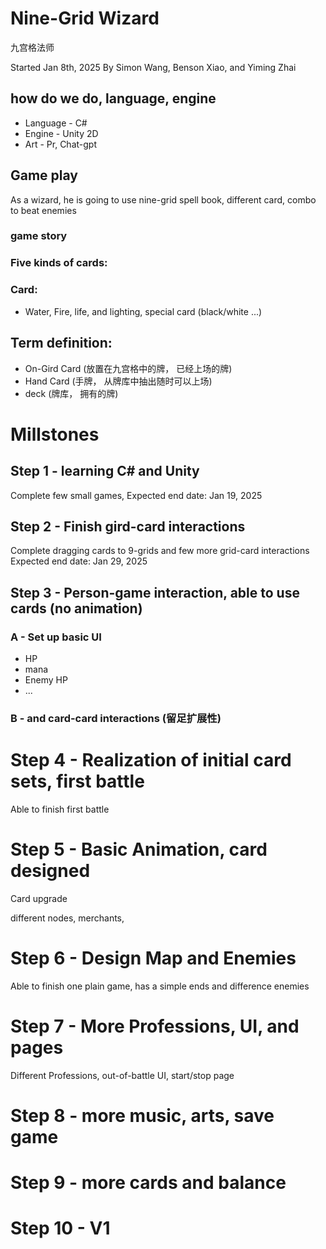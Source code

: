 # Nine-Grid Wizard 
九宫格法师

Started Jan 8th, 2025
By Simon Wang, Benson Xiao, and Yiming Zhai

## how do we do, language, engine

- Language - C#
- Engine - Unity 2D
- Art - Pr, Chat-gpt

## Game play

As a wizard, he is going to use nine-grid spell book, different card, combo to beat enemies

### game story



### Five kinds of cards:

### Card:

- Water, Fire, life, and lighting, special card (black/white ...)



## Term definition:

- On-Gird Card (放置在九宫格中的牌， 已经上场的牌)
- Hand Card (手牌， 从牌库中抽出随时可以上场)
- deck (牌库， 拥有的牌)


# Millstones

## Step 1 - learning C# and Unity

Complete few small games, 
Expected end date: Jan 19, 2025

## Step 2 - Finish gird-card interactions

Complete dragging cards to 9-grids and few more grid-card interactions
Expected end date: Jan 29, 2025

## Step 3 - Person-game interaction, able to use cards (no animation)

### A - Set up basic UI

- HP
- mana
- Enemy HP
- ...

### B - and card-card interactions (留足扩展性)



# Step 4 - Realization of initial card sets, first battle

Able to finish first battle

# Step 5 - Basic Animation, card designed

Card upgrade

different nodes, merchants,  

# Step 6 - Design Map and Enemies

Able to finish one plain game, has a simple ends and difference enemies

# Step 7 - More Professions, UI, and pages

Different Professions, out-of-battle UI, start/stop page

# Step 8 - more music, arts,  save game

# Step 9 - more cards and balance

# Step 10 - V1

  


